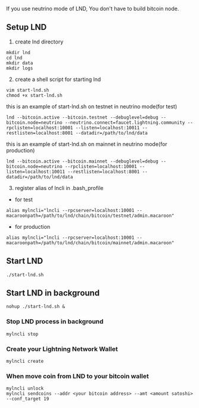 If you use neutrino mode of LND, You don't have to build bitcoin node.

## Setup LND
1. create lnd directory
```
mkdir lnd
cd lnd
mkdir data
mkdir logs
```

2. create a shell script for starting lnd
```
vim start-lnd.sh
chmod +x start-lnd.sh
```

this is an example of start-lnd.sh on testnet in neutrino mode(for test)
```
lnd --bitcoin.active --bitcoin.testnet --debuglevel=debug --bitcoin.node=neutrino --neutrino.connect=faucet.lightning.community --rpclisten=localhost:10001 --listen=localhost:10011 --restlisten=localhost:8001 --datadir=/path/to/lnd/data
```

this is an example of start-lnd.sh on mainnet in neutrino mode(for production)
```
lnd --bitcoin.active --bitcoin.mainnet --debuglevel=debug --bitcoin.node=neutrino --rpclisten=localhost:10001 --listen=localhost:10011 --restlisten=localhost:8001 --datadir=/path/to/lnd/data
```

3. register alias of lncli in .bash_profile

* for test
```
alias mylncli="lncli --rpcserver=localhost:10001 --macaroonpath=/path/to/lnd/chain/bitcoin/testnet/admin.macaroon"
```

* for production
```
alias mylncli="lncli --rpcserver=localhost:10001 --macaroonpath=/path/to/lnd/chain/bitcoin/mainnet/admin.macaroon"
```

## Start LND
```
./start-lnd.sh
```

## Start LND in background
```
nohup ./start-lnd.sh &
```

### Stop LND process in background
```
mylncli stop
```

### Create your Lightning Network Wallet
```
mylncli create
```

### When move coin from LND to your bitcoin wallet
```
mylncli unlock
mylncli sendcoins --addr <your bitcoin address> --amt <amount satoshi> --conf_target 19
```
